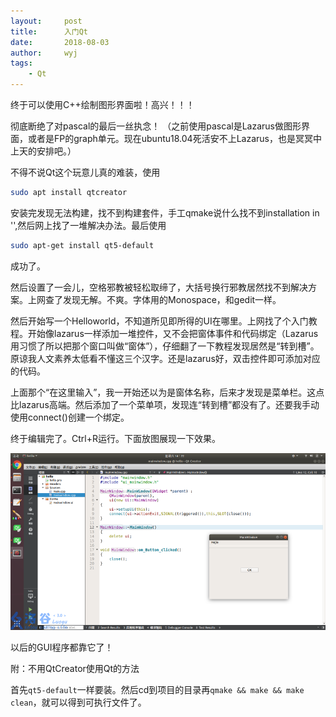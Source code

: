 ```yaml
---
layout:		post
title:		入门Qt
date:		2018-08-03
author:		wyj
tags:
    - Qt
---
```


终于可以使用C++绘制图形界面啦！高兴！！！

彻底断绝了对pascal的最后一丝执念！
（之前使用pascal是Lazarus做图形界面，或者是FP的graph单元。现在ubuntu18.04死活安不上Lazarus，也是冥冥中上天的安排吧。）

不得不说Qt这个玩意儿真的难装，使用

```bash
sudo apt install qtcreator
```
安装完发现无法构建，找不到构建套件，手工qmake说什么找不到installation in '',然后网上找了一堆解决办法。最后使用
```bash
sudo apt-get install qt5-default
```
成功了。

然后设置了一会儿，空格邪教被轻松取缔了，大括号换行邪教居然找不到解决方案。上网查了发现无解。不爽。字体用的Monospace，和gedit一样。

然后开始写一个Helloworld，不知道所见即所得的UI在哪里。上网找了个入门教程。开始像lazarus一样添加一堆控件，又不会把窗体事件和代码绑定（Lazarus用习惯了所以把那个窗口叫做“窗体”），仔细翻了一下教程发现居然是“转到槽”。原谅我人文素养太低看不懂这三个汉字。还是lazarus好，双击控件即可添加对应的代码。

上面那个“在这里输入”，我一开始还以为是窗体名称，后来才发现是菜单栏。这点比lazarus高端。然后添加了一个菜单项，发现连“转到槽”都没有了。还要我手动使用connect()创建一个绑定。

终于编辑完了。Ctrl+R运行。下面放图展现一下效果。

![截图](/img/luogu_img/33850.png)

以后的GUI程序都靠它了！

附：不用QtCreator使用Qt的方法

首先`qt5-default`一样要装。然后cd到项目的目录再`qmake && make && make clean`，就可以得到可执行文件了。
